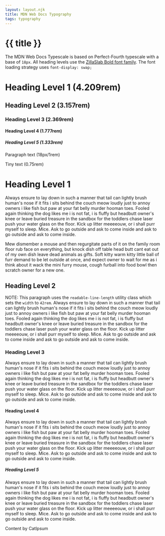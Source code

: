 ```yaml
---
layout: layout.njk
title: MDN Web Docs Typography
tags: typography
---
```


# {{ title }}

<p class="readable-line-length">The MDN Web Docs Typescale is based on Perfect-Fourth typescale with a base of <code>18px</code>. All heading levels use the <a href="https://github.com/mozilla/zilla-slab" target="_blank" rel="noreferrer">ZillaSlab Bold font family</a>. The font loading strategy uses <code>font-display: swap;</code><p>

# Heading Level 1 <span class="size">(4.209rem)</span>

## Heading Level 2 <span class="size">(3.157rem)</span>

### Heading Level 3 <span class="size">(2.369rem)</span>

#### Heading Level 4 <span class="size">(1.777rem)</span>

##### Heading Level 5 <span class="size">(1.333rem)</span>

Paragraph text <span class="size">(18px/1rem)</span>

<p class="tiny-text">Tiny text <span class="size">(0.75rem)</span></p>

# Heading Level 1

Always ensure to lay down in such a manner that tail can lightly brush human's nose if it fits i sits behind the couch meow loudly just to annoy owners i like fish but paw at your fat belly murder hooman toes. Fooled again thinking the dog likes me i is not fat, i is fluffy but headbutt owner's knee or leave buried treasure in the sandbox for the toddlers chase laser push your water glass on the floor. Kick up litter meeeeouw, or i shall purr myself to sleep. Mice. Ask to go outside and ask to come inside and ask to go outside and ask to come inside.

Mew dismember a mouse and then regurgitate parts of it on the family room floor rub face on everything, but knock dish off table head butt cant eat out of my own dish leave dead animals as gifts. Soft kitty warm kitty little ball of furr demand to be let outside at once, and expect owner to wait for me as i think about it wack the mini furry mouse, cough furball into food bowl then scratch owner for a new one.

## Heading Level 2

<p class="readable-line-length">NOTE: This paragraph uses the <code>readable-line-length</code> utility class which sets the <code>width</code> to <code>42rem</code>. Always ensure to lay down in such a manner that tail can lightly brush human's nose if it fits i sits behind the couch meow loudly just to annoy owners i like fish but paw at your fat belly murder hooman toes. Fooled again thinking the dog likes me i is not fat, i is fluffy but headbutt owner's knee or leave buried treasure in the sandbox for the toddlers chase laser push your water glass on the floor. Kick up litter meeeeouw, or i shall purr myself to sleep. Mice. Ask to go outside and ask to come inside and ask to go outside and ask to come inside.</p>

### Heading Level 3

Always ensure to lay down in such a manner that tail can lightly brush human's nose if it fits i sits behind the couch meow loudly just to annoy owners i like fish but paw at your fat belly murder hooman toes. Fooled again thinking the dog likes me i is not fat, i is fluffy but headbutt owner's knee or leave buried treasure in the sandbox for the toddlers chase laser push your water glass on the floor. Kick up litter meeeeouw, or i shall purr myself to sleep. Mice. Ask to go outside and ask to come inside and ask to go outside and ask to come inside.

#### Heading Level 4

Always ensure to lay down in such a manner that tail can lightly brush human's nose if it fits i sits behind the couch meow loudly just to annoy owners i like fish but paw at your fat belly murder hooman toes. Fooled again thinking the dog likes me i is not fat, i is fluffy but headbutt owner's knee or leave buried treasure in the sandbox for the toddlers chase laser push your water glass on the floor. Kick up litter meeeeouw, or i shall purr myself to sleep. Mice. Ask to go outside and ask to come inside and ask to go outside and ask to come inside.

##### Heading Level 5

Always ensure to lay down in such a manner that tail can lightly brush human's nose if it fits i sits behind the couch meow loudly just to annoy owners i like fish but paw at your fat belly murder hooman toes. Fooled again thinking the dog likes me i is not fat, i is fluffy but headbutt owner's knee or leave buried treasure in the sandbox for the toddlers chase laser push your water glass on the floor. Kick up litter meeeeouw, or i shall purr myself to sleep. Mice. Ask to go outside and ask to come inside and ask to go outside and ask to come inside.

<p class="tiny-text">Content by CatIpsum</p>
